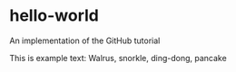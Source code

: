 hello-world
===========

An implementation of the GitHub tutorial

This is example text:
Walrus, snorkle, ding-dong, pancake
